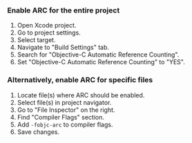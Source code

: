### Enable ARC for the entire project
1. Open Xcode project.
2. Go to project settings.
3. Select target.
4. Navigate to "Build Settings" tab.
5. Search for "Objective-C Automatic Reference Counting".
6. Set "Objective-C Automatic Reference Counting" to "YES".

### Alternatively, enable ARC for specific files
1. Locate file(s) where ARC should be enabled.
2. Select file(s) in project navigator.
3. Go to "File Inspector" on the right.
4. Find "Compiler Flags" section.
5. Add `-fobjc-arc` to compiler flags.
6. Save changes.

